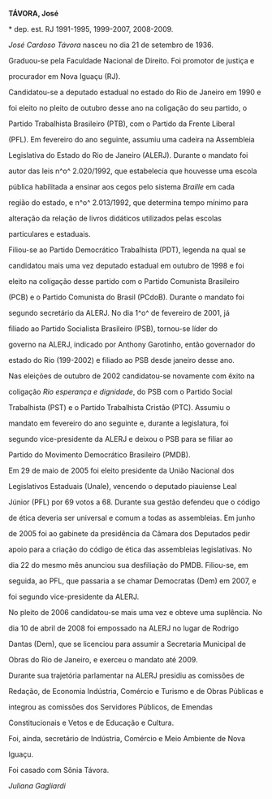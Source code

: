 **TÁVORA, José**



\* dep. est. RJ 1991-1995, 1999-2007, 2008-2009.



*José Cardoso Távora* nasceu no dia 21 de setembro de 1936.



Graduou-se pela Faculdade Nacional de Direito. Foi promotor de justiça e

procurador em Nova Iguaçu (RJ).



Candidatou-se a deputado estadual no estado do Rio de Janeiro em 1990 e

foi eleito no pleito de outubro desse ano na coligação do seu partido, o

Partido Trabalhista Brasileiro (PTB), com o Partido da Frente Liberal

(PFL). Em fevereiro do ano seguinte, assumiu uma cadeira na Assembleia

Legislativa do Estado do Rio de Janeiro (ALERJ). Durante o mandato foi

autor das leis n^o^ 2.020/1992, que estabelecia que houvesse uma escola

pública habilitada a ensinar aos cegos pelo sistema *Braille* em cada

região do estado, e n^o^ 2.013/1992, que determina tempo mínimo para

alteração da relação de livros didáticos utilizados pelas escolas

particulares e estaduais.



Filiou-se ao Partido Democrático Trabalhista (PDT), legenda na qual se

candidatou mais uma vez deputado estadual em outubro de 1998 e foi

eleito na coligação desse partido com o Partido Comunista Brasileiro

(PCB) e o Partido Comunista do Brasil (PCdoB). Durante o mandato foi

segundo secretário da ALERJ. No dia 1^o^ de fevereiro de 2001, já

filiado ao Partido Socialista Brasileiro (PSB), tornou-se líder do

governo na ALERJ, indicado por Anthony Garotinho, então governador do

estado do Rio (199-2002) e filiado ao PSB desde janeiro desse ano.



Nas eleições de outubro de 2002 candidatou-se novamente com êxito na

coligação *Rio esperança e dignidade*, do PSB com o Partido Social

Trabalhista (PST) e o Partido Trabalhista Cristão (PTC). Assumiu o

mandato em fevereiro do ano seguinte e, durante a legislatura, foi

segundo vice-presidente da ALERJ e deixou o PSB para se filiar ao

Partido do Movimento Democrático Brasileiro (PMDB).



Em 29 de maio de 2005 foi eleito presidente da União Nacional dos

Legislativos Estaduais (Unale), vencendo o deputado piauiense Leal

Júnior (PFL) por 69 votos a 68. Durante sua gestão defendeu que o código

de ética deveria ser universal e comum a todas as assembleias. Em junho

de 2005 foi ao gabinete da presidência da Câmara dos Deputados pedir

apoio para a criação do código de ética das assembleias legislativas. No

dia 22 do mesmo mês anunciou sua desfiliação do PMDB. Filiou-se, em

seguida, ao PFL, que passaria a se chamar Democratas (Dem) em 2007, e

foi segundo vice-presidente da ALERJ.



No pleito de 2006 candidatou-se mais uma vez e obteve uma suplência. No

dia 10 de abril de 2008 foi empossado na ALERJ no lugar de Rodrigo

Dantas (Dem), que se licenciou para assumir a Secretaria Municipal de

Obras do Rio de Janeiro, e exerceu o mandato até 2009.



Durante sua trajetória parlamentar na ALERJ presidiu as comissões de

Redação, de Economia Indústria, Comércio e Turismo e de Obras Públicas e

integrou as comissões dos Servidores Públicos, de Emendas

Constitucionais e Vetos e de Educação e Cultura.



Foi, ainda, secretário de Indústria, Comércio e Meio Ambiente de Nova

Iguaçu.



Foi casado com Sônia Távora.



*Juliana Gagliardi*



